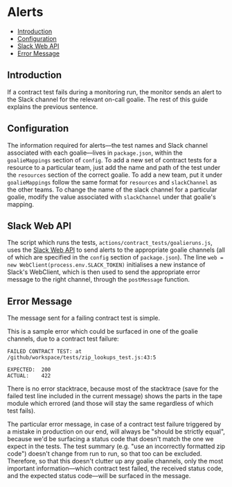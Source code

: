 # Alerts

- [Introduction](#introduction)
- [Configuration](#configuration)
- [Slack Web API](#slack-web-api)
- [Error Message](#error-message)

## Introduction

If a contract test fails during a monitoring run, the monitor sends an alert to the Slack channel for the relevant on-call goalie. The rest of this guide explains the previous sentence.

## Configuration

The information required for alerts––the test names and Slack channel associated with each goalie––lives in `package.json`, within the `goalieMappings` section of `config`. To add a new set of contract tests for a resource to a particular team, just add the name and path of the test under the `resources` section of the correct goalie. To add a new team, put it under `goalieMappings` follow the same format for `resources` and `slackChannel` as the other teams. To change the name of the slack channel for a particular goalie, modify the value associated with `slackChannel` under that goalie's mapping.

## Slack Web API

The script which runs the tests, `actions/contract_tests/goalieruns.js`, uses the [Slack Web API](https://api.slack.com/web#basics) to send alerts to the appropriate goalie channels (all of which are specified in the `config` section of `package.json`). The line `web = new WebClient(process.env.SLACK_TOKEN)` initialises a new instance of Slack's WebClient, which is then used to send the appropriate error message to the right channel, through the `postMessage` function.

## Error Message

The message sent for a failing contract test is simple.

This is a sample error which could be surfaced in one of the goalie channels, due to a contract test failure:

```
FAILED CONTRACT TEST: at /github/workspace/tests/zip_lookups_test.js:43:5

EXPECTED:  200
ACTUAL:    422
```

There is no error stacktrace, because most of the stacktrace (save for the failed test line included in the current message) shows the parts in the tape module which errored (and those will stay the same regardless of which test fails).

The particular error message, in case of a contract test failure triggered by a mistake in production on our end, will always be "should be strictly equal", because we'd be surfacing a status code that doesn't match the one we expect in the tests. The test summary (e.g. "use an incorrectly formatted zip code") doesn't change from run to run, so that too can be excluded. Therefore, so that this doesn't clutter up any goalie channels, only the most important information––which contract test failed, the received status code, and the expected status code––will be surfaced in the message.
